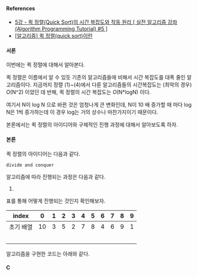#### References

-   [5강 - 퀵 정렬(Quick Sort)의 시간 복잡도와 작동 원리 [ 실전 알고리즘 강좌(Algorithm Programming Tutorial) #5 ]](https://www.youtube.com/watch?v=O-O-90zX-U4&list=PLRx0vPvlEmdDHxCvAQS1_6XV4deOwfVrz&index=5)
-   [[알고리즘] 퀵 정렬(quick sort)이란](https://gmlwjd9405.github.io/2018/05/10/algorithm-quick-sort.html)



#### 서론

이번에는 퀵 정렬에 대해서 알아본다. 

퀵 정렬은 이름에서 알 수 있듯 기존의 알고리즘들에 비해서 시간 복잡도를 대폭 줄인 알고리즘이다. 지금까지 정렬 (1)~(4)에서 다룬 알고리즘들의 시간복잡도는 (최악의 경우) $O(\textrm{N^2})$ 이었던 데 반해, 퀵 정렬의 시간 복잡도는 $O(\textrm{N*logN})$ 이다.

여기서 N이 log N 으로 바뀐 것은 엄청나게 큰 변화인데, N이 10 배 증가할 때 마다 log N은 1씩 증가하는데 이 경우 log는 거의 상수나 마찬가지이기 때문이다.  

본론에서는 퀵 정렬의 아이디어와 구체적인 진행 과정에 대해서 알아보도록 하자.



#### 본론

퀵 정렬의 아이디어는 다음과 같다.

`divide and conquer`



알고리즘에 따라 진행되는 과정은 다음과 같다.

1.  



표를 통해 어떻게 진행되는 것인지 확인해보자.

| index     | 0    | 1    | 2    | 3    | 4    | 5    | 6    | 7    | 8    | 9    |
| --------- | ---- | ---- | ---- | ---- | ---- | ---- | ---- | ---- | ---- | ---- |
| 초기 배열 | 10   | 3    | 5    | 2    | 7    | 8    | 4    | 6    | 9    | 1    |
|           |      |      |      |      |      |      |      |      |      |      |
|           |      |      |      |      |      |      |      |      |      |      |
|           |      |      |      |      |      |      |      |      |      |      |
|           |      |      |      |      |      |      |      |      |      |      |
|           |      |      |      |      |      |      |      |      |      |      |



알고리즘을 구현한 코드는 아래와 같다.

#### C

```C

```

